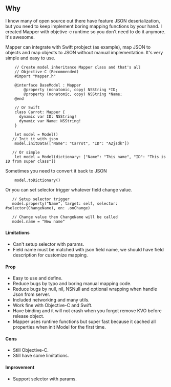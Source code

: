 
## Why
I know many of open source out there have feature JSON deserialization, but you need to keep implement boring mapping functions by your hand. I created Mapper with objetive-c runtime so you don't need to do it anymore. It's awesome.

Mapper can integrate with Swift probject (as example), map JSON to objects and map objects to JSON without manual implementation. It's very simple and easy to use.

```
    // Create model inheritance Mapper class and that's all
    // Objective-C (Recommended)
    #import "Mapper.h"

    @interface BaseModel : Mapper
        @property (nonatomic, copy) NSString *ID;
        @property (nonatomic, copy) NSString *Name;
    @end

    // Or Swift
    class Carrot: Mapper {  
      dynamic var ID: NSString!
      dynamic var Name: NSString!
    }

    let model = Model()   
   // Init it with json
    model.initData(["Name": "Carrot", "ID": "A2jsdk"])

   // Or simple
    let model = Model(dictionary: ["Name": "This name", "ID": "This is ID from super class"])
```

Sometimes you need to convert it back to JSON
```
    model.toDictionary()
```

Or you can set selector trigger whatever field change value.

```
   // Setup selector trigger
   model.property("Name", target: self, selector: #selector(ChangeName), on: .onChange)

   // Change value then ChangeName will be called
   model.name = "New name"
```

#### Limitations

- Can't setup selector with params.
- Field name must be matched with json field name, we should have field description for customize mapping.

#### Prop

- Easy to use and define.
- Reduce bugs by typo and boring manual mapping code.
- Reduce bugs by null, nil, NSNull and optional wrapping when handle Json from server.
- Included networking and many utils.
- Work fine with Objective-C and Swift.
- Have binding and it will not crash when you forgot remove KVO before release object.
- Mapper uses runtime functions but super fast because it cached all properties when init Model for the first time.

#### Cons

- Still Objective-C.
- Still have some limitations.

#### Improvement

- Support selector with params.
